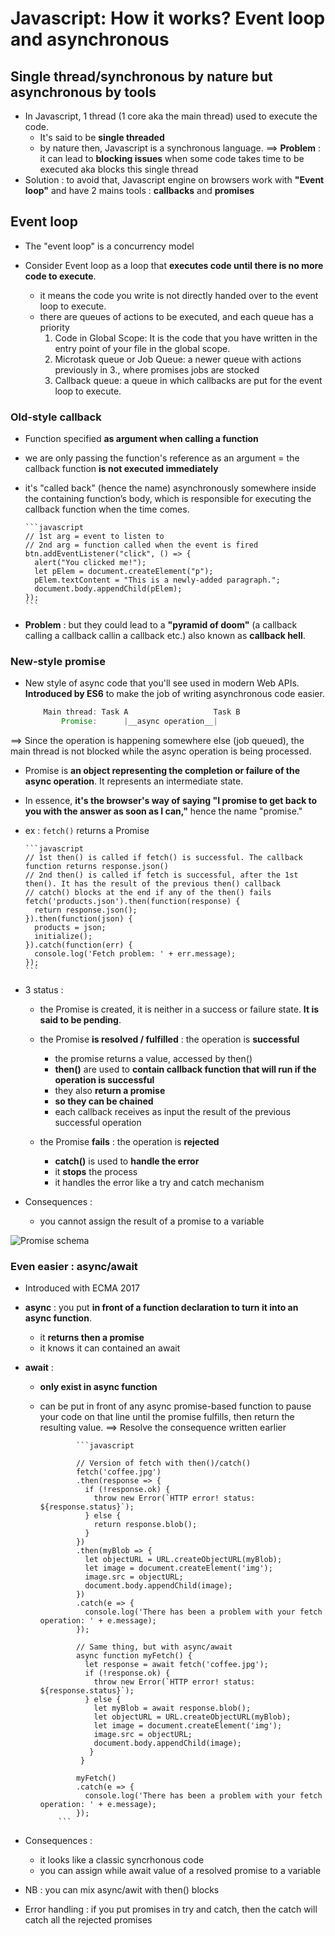 # Javascript: How it works? Event loop and asynchronous

## Single thread/synchronous by nature but asynchronous by tools

- In Javascript, 1 thread (1 core aka the main thread) used to execute the code.
  - It's said to be **single threaded**
  - by nature then, Javascript is a synchronous language.
    ==> **Problem** : it can lead to **blocking issues** when some code takes time to be executed aka blocks this single thread
- Solution : to avoid that, Javascript engine on browsers work with **"Event loop"** and have 2 mains tools : **callbacks** and **promises**

## Event loop

- The "event loop" is a concurrency model
- Consider Event loop as a loop that **executes code until there is no more code to execute**.

  - it means the code you write is not directly handed over to the event loop to execute.
  - there are queues of actions to be executed, and each queue has a priority
    1. Code in Global Scope: It is the code that you have written in the entry point of your file in the global scope.
    2. Microtask queue or Job Queue: a newer queue with actions previously in 3., where promises jobs are stocked
    3. Callback queue: a queue in which callbacks are put for the event loop to execute.

### Old-style callback

- Function specified **as argument when calling a function**
- we are only passing the function's reference as an argument = the callback function **is not executed immediately**
- it's "called back" (hence the name) asynchronously somewhere inside the containing function’s body, which is responsible for executing the callback function when the time comes.

      ```javascript
      // 1st arg = event to listen to
      // 2nd arg = function called when the event is fired
      btn.addEventListener("click", () => {
        alert("You clicked me!");
        let pElem = document.createElement("p");
        pElem.textContent = "This is a newly-added paragraph.";
        document.body.appendChild(pElem);
      });
      ```

- **Problem** : but they could lead to a **"pyramid of doom"** (a callback calling a callback callin a callback etc.) also known as **callback hell**.

### New-style promise

- New style of async code that you'll see used in modern Web APIs. **Introduced by ES6** to make the job of writing asynchronous code easier.

  ```javascript
      Main thread: Task A                   Task B
          Promise:      |__async operation__|
  ```

==> Since the operation is happening somewhere else (job queued), the main thread is not blocked while the async operation is being processed.

- Promise is **an object representing the completion or failure of the async operation**. It represents an intermediate state.
- In essence, **it's the browser's way of saying "I promise to get back to you with the answer as soon as I can,"** hence the name "promise."
- ex : `fetch()` returns a Promise

      ```javascript
      // 1st then() is called if fetch() is successful. The callback function returns response.json()
      // 2nd then() is called if fetch is successful, after the 1st then(). It has the result of the previous then() callback
      // catch() blocks at the end if any of the then() fails
      fetch('products.json').then(function(response) {
        return response.json();
      }).then(function(json) {
        products = json;
        initialize();
      }).catch(function(err) {
        console.log('Fetch problem: ' + err.message);
      });
      ```

- 3 status :

  - the Promise is created, it is neither in a success or failure state. **It is said to be pending**.

  - the Promise **is resolved / fulfilled** : the operation is **successful**
    - the promise returns a value, accessed by then()
    - **then()** are used to **contain callback function that will run if the operation is successful**
    - they also **return a promise**
    - **so they can be chained**
    - each callback receives as input the result of the previous successful operation
  - the Promise **fails** : the operation is **rejected**
    - **catch()** is used to **handle the error**
    - it **stops** the process
    - it handles the error like a try and catch mechanism

- Consequences :
  - you cannot assign the result of a promise to a variable

![Promise schema](https://mdn.mozillademos.org/files/15911/promises.png "Promise schema")

### Even easier : async/await

- Introduced with ECMA 2017
- **async** : you put **in front of a function declaration to turn it into an async function**.

  - it **returns then a promise**
  - it knows it can contained an await

- **await** :

  - **only exist in async function**
  - can be put in front of any async promise-based function to pause your code on that line until the promise fulfills, then return the resulting value.
    ==> Resolve the consequence written earlier

                ```javascript

                // Version of fetch with then()/catch()
                fetch('coffee.jpg')
                .then(response => {
                  if (!response.ok) {
                    throw new Error(`HTTP error! status: ${response.status}`);
                  } else {
                    return response.blob();
                  }
                })
                .then(myBlob => {
                  let objectURL = URL.createObjectURL(myBlob);
                  let image = document.createElement('img');
                  image.src = objectURL;
                  document.body.appendChild(image);
                })
                .catch(e => {
                  console.log('There has been a problem with your fetch operation: ' + e.message);
                });

                // Same thing, but with async/await
                async function myFetch() {
                  let response = await fetch('coffee.jpg');
                  if (!response.ok) {
                    throw new Error(`HTTP error! status: ${response.status}`);
                  } else {
                    let myBlob = await response.blob();
                    let objectURL = URL.createObjectURL(myBlob);
                    let image = document.createElement('img');
                    image.src = objectURL;
                    document.body.appendChild(image);
                   }
                 }

                myFetch()
                .catch(e => {
                  console.log('There has been a problem with your fetch operation: ' + e.message);
                });
            ```

- Consequences :
  - it looks like a classic syncrhonous code
  - you can assign while await value of a resolved promise to a variable

- NB : you can mix async/awit with then() blocks

- Error handling : if you put promises in try and catch, then the catch will catch all the rejected promises
